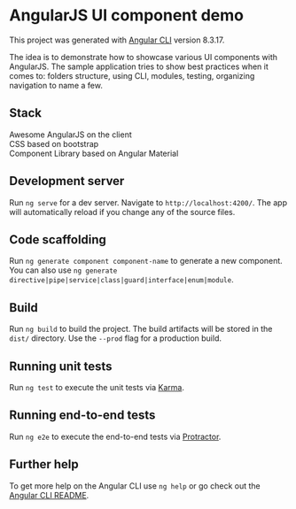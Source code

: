# AngularJS UI component demo

This project was generated with [Angular CLI](https://github.com/angular/angular-cli) version 8.3.17.

The idea is to demonstrate how to showcase various UI components with AngularJS. The sample application tries to show best practices when it comes to: folders structure, using CLI, modules, testing, organizing navigation to name a few.

## Stack 

Awesome AngularJS on the client <br/>
CSS based on bootstrap <br/>
Component Library based on Angular Material <br/>

## Development server

Run `ng serve` for a dev server. Navigate to `http://localhost:4200/`. The app will automatically reload if you change any of the source files.

## Code scaffolding

Run `ng generate component component-name` to generate a new component. You can also use `ng generate directive|pipe|service|class|guard|interface|enum|module`.

## Build

Run `ng build` to build the project. The build artifacts will be stored in the `dist/` directory. Use the `--prod` flag for a production build.

## Running unit tests

Run `ng test` to execute the unit tests via [Karma](https://karma-runner.github.io).

## Running end-to-end tests

Run `ng e2e` to execute the end-to-end tests via [Protractor](http://www.protractortest.org/).

## Further help

To get more help on the Angular CLI use `ng help` or go check out the [Angular CLI README](https://github.com/angular/angular-cli/blob/master/README.md).
